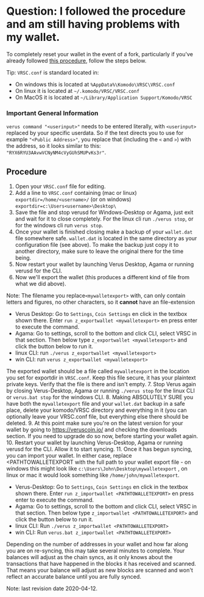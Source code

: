 # Question: I followed the procedure and am still having problems with my wallet.

To completely reset your wallet in the event of a fork, particularly if you've already followed [this procedure](#!faq-allos/faq-allos19_what_should_i_do_if_i_end_up_on_my_own_fork_because_of_a_network_issue_or_having_an_old_version_of_the_wallet.md), follow the steps below.

Tip: `VRSC.conf` is standard located in:

 * On windows this is located at `%AppData%\Komodo\VRSC\VRSC.conf`
 * On linux it is located at `~/.komodo/VRSC/VRSC.conf`
 * On MacOS it is located at `~/Library/Application Support/Komodo/VRSC`

### Important General Information

`verus command "<userinput>"` needs to be entered literally, with `<userinput>` replaced by your specific userdata. So if the text directs you to use for example `"<Public Address>"`, you replace that (including the `<` and `>`) with the address,
so it looks similar to this: `"RYX6RYU3AAvwVCNyNM4cVyGUhSMUPvKs3r"`.


## Procedure
1. Open your `VRSC.conf` file for editing.
2. Add a line to `VRSC.conf` containing
  (mac or linux)
  `exportdir=/home/<username>/`
  (or on windows)
  `exportdir=c:\Users<username>\Desktop\`
3. Save the file and stop verusd for Windows-Desktop or Agama, just exit and wait for it to close completely. For the linux cli run `./verus stop`, or for the windows cli run `verus stop`.
4. Once your wallet is finished closing make a backup of your `wallet.dat` file somewhere safe. `wallet.dat` is located in the same directory as your configuration file (see above). To make the backup just copy it to another directory, make sure to leave the original there for the time being.
5. Now restart your wallet by launching Verus Desktop, Agama or running verusd for the CLI.
6. Now we'll export the wallet (this produces a different kind of file from what we did above).

Note: The filename you replace`<mywalletexport>` with, can only contain letters and figures, no other characters, so it **cannot** have an file-extension

 * Verus Desktop:
   Go to `Settings`, `Coin Settings` en click in the textbox shown there.
   Enter `run z_exportwallet <mywalletexport>` en press enter to execute the command.
 * Agama:
   Go to settings, scroll to the bottom and click CLI, select VRSC in that section.
   Then below type `z_exportwallet <mywalletexport>` and click the button below to run it.
 * linux CLI:
   run `./verus z_exportwallet <mywalletexport>`
 * win CLI:
   run `verus z_exportwallet <mywalletexport>`

The exported wallet should be a file called `mywalletexport` in the location you set for exportdir in `VRSC.conf`. Keep this file secure, it has your plaintext private keys. Verify that the file is there and isn't empty.
7. Stop Verus again by closing Verus-Desktop, Agama or running `./verus stop` for the linux CLI or `verus.bat stop` for the windows CLI.
8. Making ABSOLUTELY SURE you have both the `mywalletexport` file and your `wallet.dat` backup in a safe place, delete your komodo/VRSC directory and everything in it (you can optionally leave your VRSC.conf file, but everything else there should be deleted.
9. At this point make sure you're on the latest version for your wallet by going to https://veruscoin.io/ and checking the downloads section. If you need to upgrade do so now, before starting your wallet again.
10. Restart your wallet by launching Verus-Desktop, Agama or running verusd for the CLI. Allow it to start syncing.
11. Once it has begun syncing, you can import your wallet. In either case, replace <PATHTOWALLETEXPORT with the full path to your wallet export file - on windows this might look like `c:\Users\John\Desktop\mywalletexport` , on linux or mac it would look something like `/home/john/mywalletexport`.
 * Verus-Desktop:
 Go to `Settings`, `Coin Settings` en click in the textbox shown there.
 Enter `run z_importwallet <PATHTOWALLETEXPORT>` en press enter to execute the command.
 * Agama:
   Go to settings, scroll to the bottom and click CLI, select VRSC in that section.
   Then below type `z_importwallet <PATHTOWALLETEXPORT>` and click the button below to run it.
 * linux CLI:
   Run `./verus z_importwallet <PATHTOWALLETEXPORT>`
 * win CLI:
   Run `verus.bat z_importwallet <PATHTOWALLETEXPORT>`

Depending on the number of addresses in your wallet and how far along you are on re-syncing, this may take several minutes to complete. Your balances will adjust as the chain syncs, as it only knows about the transactions that have happened in the blocks it has received and scanned. That means your balance will adjust as new blocks are scanned and won't reflect an accurate balance until you are fully synced.

Note: last revision date 2020-04-12.

